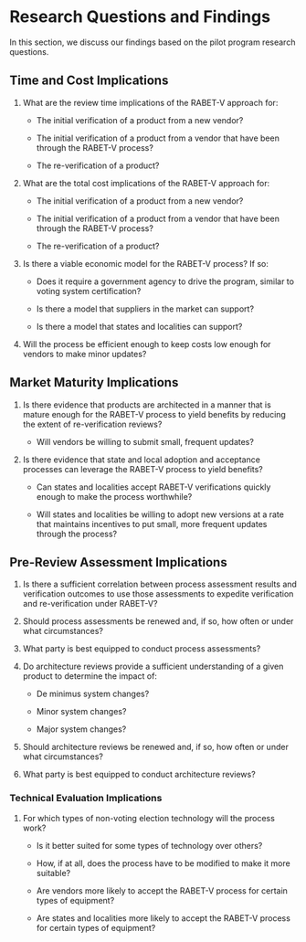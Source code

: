 # Research Questions and Findings

In this section, we discuss our findings based on the pilot program research questions. 

## Time and Cost Implications

1. What are the review time implications of the RABET-V approach for:

      - The initial verification of a product from a new vendor?
    
      - The initial verification of a product from a vendor that have been through the RABET-V process?
    
      - The re-verification of a product?

1. What are the total cost implications of the RABET-V approach for:
    
      - The initial verification of a product from a new vendor?
    
      - The initial verification of a product from a vendor that have been through the RABET-V process?
    
      - The re-verification of a product?

1.  Is there a viable economic model for the RABET-V process? If so:
    
      - Does it require a government agency to drive the program, similar to voting system certification?
    
      - Is there a model that suppliers in the market can support?
    
      - Is there a model that states and localities can support?

1.  Will the process be efficient enough to keep costs low enough for vendors to make minor updates?

## Market Maturity Implications

1.  Is there evidence that products are architected in a manner that is mature enough for the RABET-V process to yield benefits by reducing the extent of re-verification reviews?
    
      - Will vendors be willing to submit small, frequent updates?

1.  Is there evidence that state and local adoption and acceptance processes can leverage the RABET-V process to yield benefits?

      - Can states and localities accept RABET-V verifications quickly enough to make the process worthwhile?
    
      - Will states and localities be willing to adopt new versions at a rate that maintains incentives to put small, more frequent updates through the process?

## Pre-Review Assessment Implications

1.  Is there a sufficient correlation between process assessment results and verification outcomes to use those assessments to expedite verification and re-verification under RABET-V?

1.  Should process assessments be renewed and, if so, how often or under what circumstances?

1.  What party is best equipped to conduct process assessments?

1.  Do architecture reviews provide a sufficient understanding of a given product to determine the impact of:
    
      - De minimus system changes?
    
      - Minor system changes?
    
      - Major system changes?

1.  Should architecture reviews be renewed and, if so, how often or under what circumstances?

1.  What party is best equipped to conduct architecture reviews?

### Technical Evaluation Implications

1.  For which types of non-voting election technology will the process work?
    
      - Is it better suited for some types of technology over others?
    
      - How, if at all, does the process have to be modified to make it more suitable?
    
      - Are vendors more likely to accept the RABET-V process for certain types of equipment?
    
      - Are states and localities more likely to accept the RABET-V process for certain types of equipment?